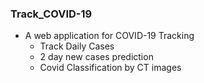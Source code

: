### Track_COVID-19

- A web application for COVID-19 Tracking
	- Track Daily Cases
	- 2 day new cases prediction
	- Covid Classification by CT images